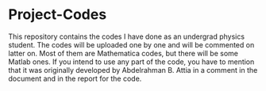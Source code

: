 # Project-Codes
This repository contains the codes I have done as an undergrad physics student. 
The codes will be uploaded one by one and will be commented on latter on. Most of them are Mathematica codes, but there will be some Matlab ones.
If you intend to use any part of the code, you have to mention that it was originally developed by Abdelrahman B. Attia in a comment in the document and in the report for the code.
